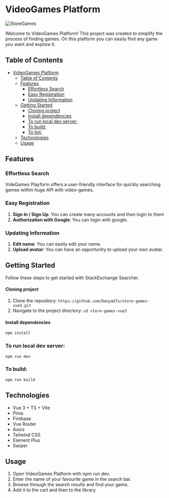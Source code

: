 # VideoGames Platform

![StoreGames](https://i.imgur.com/xy1A1hh.png)

Welcome to VideoGames Platform! This project was created to simplify the process of finding games. On this platform you can easily find any game you want and explore it.

## Table of Contents
- [VideoGames Platform](#videogames-platform)
  - [Table of Contents](#table-of-contents)
  - [Features](#features)
    - [Effortless Search](#effortless-search)
    - [Easy Registration](#easy-registration)
    - [Updating Information](#updating-information)
  - [Getting Started](#getting-started)
      - [Cloning project](#cloning-project)
      - [Install dependencies](#install-dependencies)
    - [To run local dev server:](#to-run-local-dev-server)
    - [To build:](#to-build)
    - [To lint:](#to-lint)
  - [Technologies](#technologies)
  - [Usage](#usage)

## Features

### Effortless Search
VideGames Playform offers a user-friendly interface for quickly searching games within huge API with video-games. 

### Easy Registration
1. **Sign In / Sign Up**: You can create many accounts and then login to them
2. **Authorization with Google**: You can login with google.

### Updating Information
1. **Edit name**: You can easily edit your name.
2. **Upload avatar**: You can have an opportunity to upload your own avatar.


## Getting Started
Follow these steps to get started with StackExchange Searcher.

#### Cloning project
1. Clone the repository: `https://github.com/DanyaGTx/store-games-vue3.git`
2. Navigate to the project directory: `cd store-games-vue3`

#### Install dependencies

```
npm install
```

### To run local dev server:

```
npm run dev
```

### To build:

```
npm run build
```

## Technologies
- Vue 3 + TS + Vite
- Pinia
- Firebase
- Vue Router
- Axios
- Tailwind CSS
- Element Plus
- Swiper

## Usage
1. Open VideoGames Platform with npm run dev.
2. Enter the name of your favourite game in the search bar.
3. Browse through the search results and find your game.
4. Add it to the cart and then to the library.
